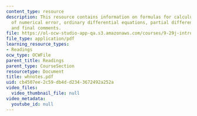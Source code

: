 ```yaml
---
content_type: resource
description: This resource contains information on formulas for calculus, sources
  of numerical error, ordinary differential equations, partial differential equations,
  and final comments.
file: https://ol-ocw-studio-app-qa.s3.amazonaws.com/courses/9-29j-introduction-to-computational-neuroscience-spring-2004/cb4507ee2c59db4dd2343672492a252a_whnotes.pdf
file_type: application/pdf
learning_resource_types:
- Readings
ocw_type: OCWFile
parent_title: Readings
parent_type: CourseSection
resourcetype: Document
title: whnotes.pdf
uid: cb4507ee-2c59-db4d-d234-3672492a252a
video_files:
  video_thumbnail_file: null
video_metadata:
  youtube_id: null
---
```

